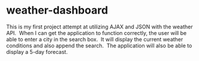# weather-dashboard
This is my first project attempt at utilizing AJAX and JSON with the weather API.  When I can get the application to function correctly, the user will be able to enter a city in the search box.  It will display the current weather conditions and also append the search.  The application will also be able to display a 5-day forecast.